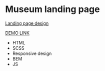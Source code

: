 # Museum landing page
  [Landing page design](https://www.figma.com/file/2vaOzFlsfBwDxjwOY8sANd/%D0%9D%D0%90%D0%9C%D0%A3-(Edit)-(Copy))

  [DEMO LINK](https://ruslanvasylyshyn.github.io/landing_museum/)

- HTML
- SCSS
- Responsive design
- BEM
- JS